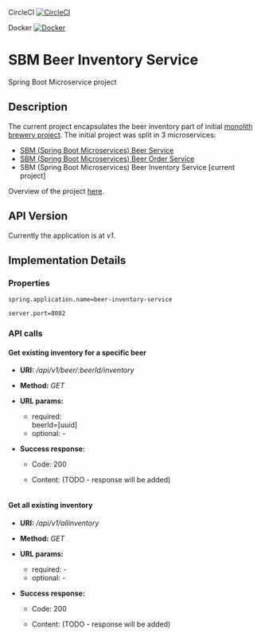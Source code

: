 CircleCI [![CircleCI](https://circleci.com/gh/mariamihai/udemy-sbm-beer-inventory-service.svg?style=svg)](https://circleci.com/gh/mariamihai/udemy-sbm-beer-inventory-service)

Docker [![Docker](https://img.shields.io/docker/v/mariamihai/sbm-beer-inventory-failover?sort=semver)](https://img.shields.io/docker/v/mariamihai/sbm-beer-inventory-failover?sort=semver)

# SBM Beer Inventory Service
Spring Boot Microservice project

## Description
The current project encapsulates the beer inventory part of initial [monolith brewery project](https://github.com/mariamihai/udemy-sbm-brewery-monolith).
The initial project was split in 3 microservices:
* [SBM (Spring Boot Microservices) Beer Service](https://github.com/mariamihai/udemy-sbm-beer-service)
* [SBM (Spring Boot Microservices) Beer Order Service](https://github.com/mariamihai/udemy-sbm-beer-order-service)
* SBM (Spring Boot Microservices) Beer Inventory Service [current project]

Overview of the project [here](https://github.com/mariamihai/udemy-sbm-overview).

## API Version
Currently the application is at _v1_.

## Implementation Details
### Properties
```
spring.application.name=beer-inventory-service

server.port=8082
```

### API calls
#### Get existing inventory for a specific beer
* __URI:__ _/api/v1/beer/:beerId/inventory_

 * __Method:__ _GET_

 * __URL params:__ <br/>
    * required: <br/>
        beerId=[uuid]
    * optional: -
    
 * __Success response:__
    * Code: 200 <br/>
    * Content: (TODO - response will be added)
    
       ``` 
       
       ```

#### Get all existing inventory
* __URI:__ _/api/v1/allinventory_

 * __Method:__ _GET_

 * __URL params:__ <br/>
    * required: - <br/>
    * optional: -
    
 * __Success response:__
    * Code: 200 <br/>
    * Content: (TODO - response will be added)
    
       ``` 
       
       ```